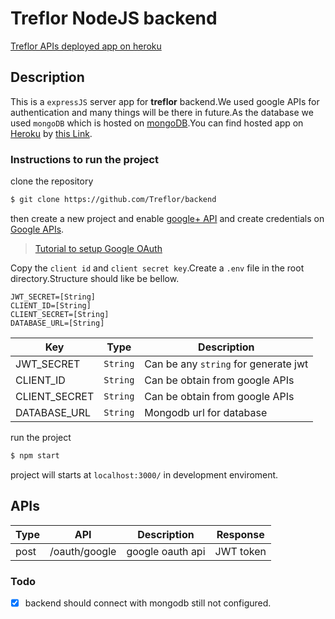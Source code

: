 # Treflor NodeJS backend

[Treflor APIs deployed app on heroku](https://api-treflor.herokuapp.com)

## Description
This is a `expressJS` server app for **treflor** backend.We used google APIs for authentication and many things will be there in future.As the database we used `mongoDB` which is hosted on [mongoDB](https://www.mongodb.com/).You can find hosted app on [Heroku](https://www.mongodb.com/) by [this Link](https://api-treflor.herokuapp.com).

### Instructions to run the project

clone the repository
```bash
$ git clone https://github.com/Treflor/backend
```
then create a new project and enable [google+ API](https://console.developers.google.com/apis/library/plus.googleapis.com) and create credentials on [Google APIs](https://console.developers.google.com).

> [Tutorial to setup Google OAuth](https://youtu.be/JgSLf-HS5gg)


Copy the `client id` and `client secret key`.Create a `.env` file in the root directory.Structure should like be bellow.
```
JWT_SECRET=[String]
CLIENT_ID=[String]
CLIENT_SECRET=[String]
DATABASE_URL=[String]
```

|Key            |Type           |Description                            |
|---------------|---------------|---------------------------------------|
|JWT_SECRET     |`String`       |Can be any `string` for generate jwt   |
|CLIENT_ID      |`String`       |Can be obtain from google APIs         |
|CLIENT_SECRET  |`String`       |Can be obtain from google APIs         |
|DATABASE_URL   |`String`       |Mongodb url for database               |

run the project
```bash
$ npm start
```

project will starts at `localhost:3000/` in development enviroment.

## APIs

|Type   |API                        |Description            |Response           |
|-------|---------------------------|-----------------------|-------------------|
|post   |/oauth/google              |google oauth api       |JWT token          |

### Todo

- [x] backend should connect with mongodb still not configured.
